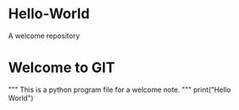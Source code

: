 # Hello-World
A welcome repository
# Welcome to GIT
"""
This is a python program file for a welcome note.
"""
print("Hello World")
